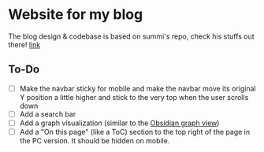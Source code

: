 # Website for my blog 

The blog design & codebase is based on summi's repo, check his stuffs out there! [link](https://github.com/sumitdotml/website)


## To-Do

- [ ] Make the navbar sticky for mobile and make the navbar move its original Y position a little higher and stick to the very top when the user scrolls down
- [ ] Add a search bar
- [ ] Add a graph visualization (similar to the [Obsidian graph view](https://help.obsidian.md/Plugins/Graph+view))
- [ ] Add a "On this page" (like a ToC) section to the top right of the page in the PC version. It should be hidden on mobile.